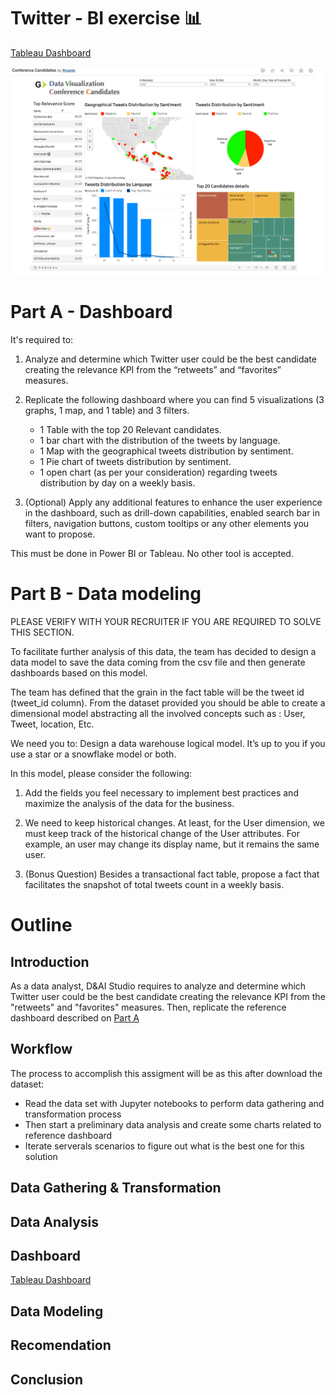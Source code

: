 # Twitter - BI exercise 📊

[Tableau Dashboard](https://public.tableau.com/app/profile/ricardosaldivar/viz/ConferenceCandidates/Dashboard1?publish=yes)

![Candidates Viz](/img/CandidatesViz.png)

# Part A - Dashboard
It's required to:

1. Analyze and determine which Twitter user could be the best candidate creating the relevance KPI from the “retweets” and “favorites” measures.

2. Replicate the following dashboard where you can find 5 visualizations (3 graphs, 1 map, and 1 table) and 3 filters.

   - 1 Table with the top 20 Relevant candidates.
   - 1 bar chart with the distribution of the tweets by language.
   - 1 Map with the geographical tweets distribution by sentiment.
   - 1 Pie chart of tweets distribution by sentiment.
   - 1 open chart (as per your consideration) regarding tweets distribution by day on a weekly basis.

3. (Optional) Apply any additional features to enhance the user experience in the dashboard, such as drill-down capabilities, enabled search bar in filters, navigation buttons, custom tooltips or any other elements you want to propose.

This must be done in Power BI or Tableau. No other tool is accepted.

# Part B - Data modeling

PLEASE VERIFY WITH YOUR RECRUITER IF YOU ARE REQUIRED TO SOLVE THIS SECTION.

To facilitate further analysis of this data, the team has decided to design a data model to save the data coming from the csv file and then generate dashboards based on this model.

The team has defined that the grain in the fact table will be the tweet id (tweet_id column). From the  dataset provided you should be able to create a dimensional model abstracting all the involved concepts such as : User, Tweet, location, Etc.

We need you to:
Design a data warehouse logical model. It’s up to you if you use a star or a snowflake model or both.

In this model, please consider the following:

1. Add the fields you feel necessary to implement best practices and maximize the analysis of the data for the business.

2. We need to keep historical changes. At least, for the User dimension, we must keep track of the historical change of the User attributes. For example, an user may change its display name,  but it remains the same user. 

3. (Bonus Question) Besides a transactional fact table, propose a fact that facilitates the snapshot of total tweets count in a weekly basis.

# Outline
## Introduction
As a data analyst, D&AI Studio requires to analyze and determine which Twitter user could be the best candidate creating the relevance KPI from the "retweets" and "favorites" measures. Then, replicate the reference dashboard described on [Part A](/README.md#part-a---dashboard)
## Workflow
The process to accomplish this assigment will be as this after download the dataset: 
- Read the data set with Jupyter notebooks to perform data gathering and transformation process
- Then start a preliminary data analysis and create some charts related to reference dashboard
- Iterate serverals scenarios to figure out what is the best one for this solution
## Data Gathering & Transformation
## Data Analysis
## Dashboard
[Tableau Dashboard](https://public.tableau.com/app/profile/ricardosaldivar/viz/ConferenceCandidates/Dashboard1?publish=yes)
## Data Modeling
## Recomendation
## Conclusion